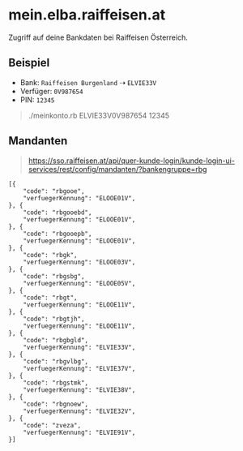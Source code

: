 
# mein.elba.raiffeisen.at

Zugriff auf deine Bankdaten bei Raiffeisen Österreich.

## Beispiel

- Bank: `Raiffeisen Burgenland` ⇢ `ELVIE33V`
- Verfüger: `0V987654`
- PIN: `12345`

> ./meinkonto.rb ELVIE33V0V987654 12345


## Mandanten

> https://sso.raiffeisen.at/api/quer-kunde-login/kunde-login-ui-services/rest/config/mandanten/?bankengruppe=rbg

```
[{
    "code": "rbgooe",
    "verfuegerKennung": "ELOOE01V",
}, {
    "code": "rbgooebd",
    "verfuegerKennung": "ELOOE01V",
}, {
    "code": "rbgooepb",
    "verfuegerKennung": "ELOOE01V",
}, {
    "code": "rbgk",
    "verfuegerKennung": "ELOOE03V",
}, {
    "code": "rbgsbg",
    "verfuegerKennung": "ELOOE05V",
}, {
    "code": "rbgt",
    "verfuegerKennung": "ELOOE11V",
}, {
    "code": "rbgtjh",
    "verfuegerKennung": "ELOOE11V",
}, {
    "code": "rbgbgld",
    "verfuegerKennung": "ELVIE33V",
}, {
    "code": "rbgvlbg",
    "verfuegerKennung": "ELVIE37V",
}, {
    "code": "rbgstmk",
    "verfuegerKennung": "ELVIE38V",
}, {
    "code": "rbgnoew",
    "verfuegerKennung": "ELVIE32V",
}, {
    "code": "zveza",
    "verfuegerKennung": "ELVIE91V",
}]
```